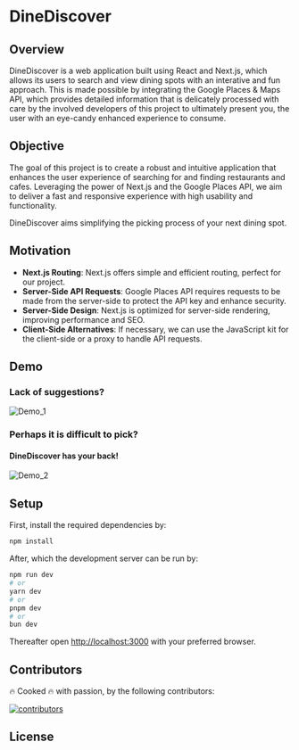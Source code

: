 # DineDiscover

## Overview

DineDiscover is a web application built using React and Next.js, which allows its users to search and view dining spots with an interative and fun approach.
This is made possible by integrating the Google Places & Maps API, which provides detailed information that is delicately processed with care by the involved developers of this project to ultimately present you, the user with an eye-candy enhanced experience to consume.

## Objective

The goal of this project is to create a robust and intuitive application that enhances the user experience of searching for and finding restaurants and cafes. Leveraging the power of Next.js and the Google Places API, we aim to deliver a fast and responsive experience with high usability and functionality.

DineDiscover aims simplifying the picking process of your next dining spot.

## Motivation

- **Next.js Routing**: Next.js offers simple and efficient routing, perfect for our project.
- **Server-Side API Requests**: Google Places API requires requests to be made from the server-side to protect the API key and enhance security.
- **Server-Side Design**: Next.js is optimized for server-side rendering, improving performance and SEO.
- **Client-Side Alternatives**: If necessary, we can use the JavaScript kit for the client-side or a proxy to handle API requests.

## Demo

### Lack of suggestions?

![Demo_1](https://github.com/danielmoradi1/project-da395a-/assets/104915520/758f44d4-8566-47a4-a6d3-f6f19aae0c56)

### Perhaps it is difficult to pick?

#### DineDiscover has your back!

![Demo_2](https://github.com/danielmoradi1/project-da395a-/assets/104915520/33f10eb1-9398-4716-b649-91d0e888f383)

## Setup

First, install the required dependencies by:

```bash
npm install
```

After, which the development server can be run by:

```bash
npm run dev
# or
yarn dev
# or
pnpm dev
# or
bun dev
```

Thereafter open [http://localhost:3000](http://localhost:3000) with your preferred browser.

## Contributors

🔥 Cooked 🔥 with passion, by the following contributors:

[![contributors](https://contrib.rocks/image?repo=danielmoradi1/project-da395a-)](https://github.com/danielmoradi1/project-da395a-/graphs/contributors)

## License
